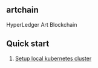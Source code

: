 artchain
--------
HyperLedger Art Blockchain

## Quick start

1. [Setup local kubernetes cluster](./setup_local_k8s_cluster.md)
